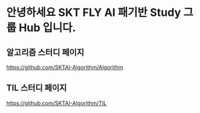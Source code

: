 # 안녕하세요 SKT FLY AI 패기반 Study 그룹 Hub 입니다.


## 알고리즘 스터디 페이지

https://github.com/SKTAI-Algorithm/Algorithm


## TIL 스터디 페이지

https://github.com/SKTAI-Algorithm/TIL
